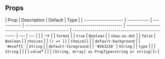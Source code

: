 ## Props

| Prop                 | Description | Default     | Type                                              |
| -------------------- | ----------- | ----------- | ------------------------------------------------- | ------------------------------------------------- | ------------------------------------------------- | --- | --- |
| <!--                 | <!--        | `value`\*   |                                                   |                                                   | `[String, Array] as PropType<string or string[]>` | --> | --> |
| `format`             |             | `true`      | `Boolean`                                         |
| `show-as-dot`        |             | `false`     | `Boolean`                                         |
| `choices`            |             | `() => []`  | `Choice[]`                                        |
| `default-background` |             | `'#eceff1'` | `String`                                          |
| `default-foreground` |             | `'#263238'` | `String`                                          |
| `type`               |             |             | `String`                                          |
| <!--                 | `value`\*   |             |                                                   | `[String, Array] as PropType<string or string[]>` | -->                                               |
| `value`\*            |             |             | `[String, Array] as PropType<string or string[]>` |
